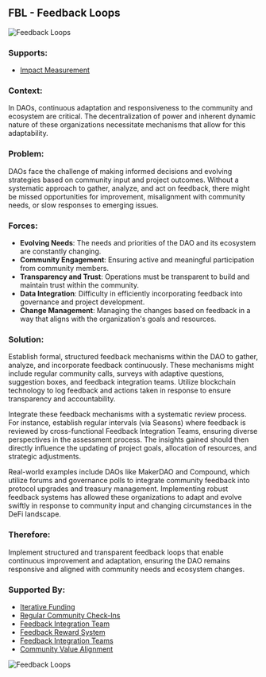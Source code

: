 ## FBL - Feedback Loops

![Feedback Loops](./output/illustrations/feedback_loops.png)

### Supports:

* [Impact Measurement](./impact_measurement.html)

### Context:

In DAOs, continuous adaptation and responsiveness to the community and ecosystem are critical. The decentralization of power and inherent dynamic nature of these organizations necessitate mechanisms that allow for this adaptability.

### Problem:

DAOs face the challenge of making informed decisions and evolving strategies based on community input and project outcomes. Without a systematic approach to gather, analyze, and act on feedback, there might be missed opportunities for improvement, misalignment with community needs, or slow responses to emerging issues. 

### Forces:

- **Evolving Needs**: The needs and priorities of the DAO and its ecosystem are constantly changing.
- **Community Engagement**: Ensuring active and meaningful participation from community members.
- **Transparency and Trust**: Operations must be transparent to build and maintain trust within the community.
- **Data Integration**: Difficulty in efficiently incorporating feedback into governance and project development.
- **Change Management**: Managing the changes based on feedback in a way that aligns with the organization's goals and resources.

### Solution:

Establish formal, structured feedback mechanisms within the DAO to gather, analyze, and incorporate feedback continuously. These mechanisms might include regular community calls, surveys with adaptive questions, suggestion boxes, and feedback integration teams. Utilize blockchain technology to log feedback and actions taken in response to ensure transparency and accountability.

Integrate these feedback mechanisms with a systematic review process. For instance, establish regular intervals (via Seasons) where feedback is reviewed by cross-functional Feedback Integration Teams, ensuring diverse perspectives in the assessment process. The insights gained should then directly influence the updating of project goals, allocation of resources, and strategic adjustments.

Real-world examples include DAOs like MakerDAO and Compound, which utilize forums and governance polls to integrate community feedback into protocol upgrades and treasury management. Implementing robust feedback systems has allowed these organizations to adapt and evolve swiftly in response to community input and changing circumstances in the DeFi landscape.

### Therefore:

Implement structured and transparent feedback loops that enable continuous improvement and adaptation, ensuring the DAO remains responsive and aligned with community needs and ecosystem changes.

### Supported By:

* [Iterative Funding](./iterative_funding.html)
* [Regular Community Check-Ins](./regular_community_check_ins.html)
* [Feedback Integration Team](./feedback_integration_teams.html)
* [Feedback Reward System](./feedback_reward_system.html)
* [Feedback Integration Teams](./feedback_integration_teams.html)
* [Community Value Alignment](./community_value_alignment.html)

![Feedback Loops](./output/feedback_loops_specific_graph.png)